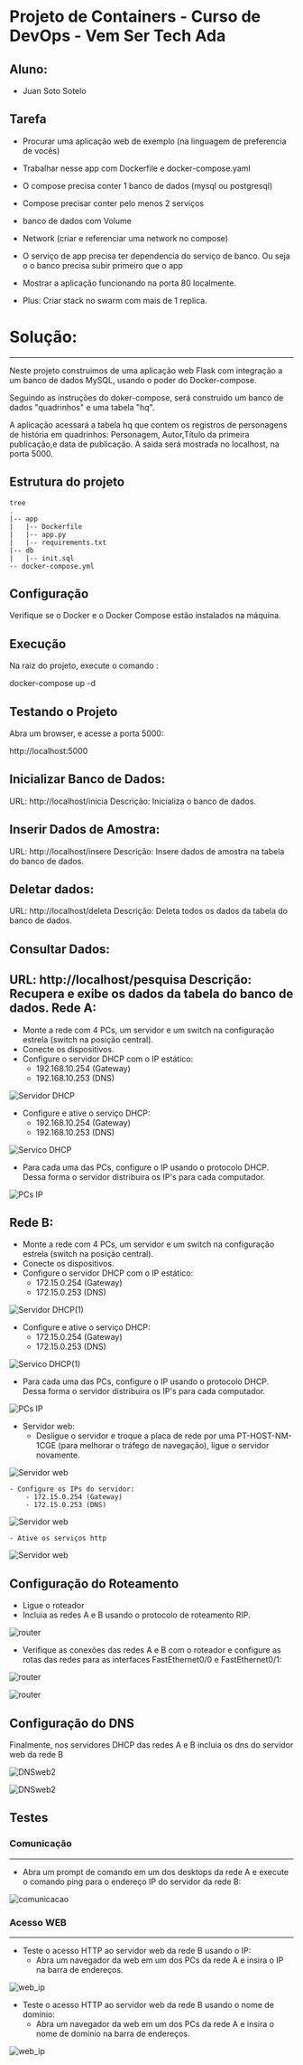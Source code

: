 
# Projeto de Containers - Curso de DevOps - Vem Ser Tech Ada

## Aluno:
- Juan Soto Sotelo

## Tarefa

- Procurar uma aplicação web de exemplo (na linguagem de preferencia de vocês)

- Trabalhar nesse app com Dockerfile e docker-compose.yaml

- O compose precisa conter 1 banco de dados (mysql ou postgresql)

- Compose precisar conter pelo menos 2 serviços
  
- banco de dados com Volume

- Network (criar e referenciar uma network no compose)

- O serviço de app precisa ter dependencia do serviço de banco. Ou seja o o banco precisa subir primeiro que o app

- Mostrar a aplicação funcionando na porta 80 localmente.

- Plus: Criar stack no swarm com mais de 1 replica.

# Solução:
---------

Neste projeto construimos de uma aplicação web Flask com integração a um banco de dados MySQL, usando  o poder do Docker-compose.

Seguindo as instruções do doker-compose, será construido um banco de dados "quadrinhos" e uma tabela "hq".

A aplicação acessará a tabela hq que contem os registros de personagens de história em quadrinhos:  Personagem, Autor,Título da primeira publicação,e data de publicação.
A saida será mostrada no localhost, na porta 5000.


## Estrutura do projeto
```
tree 
.
|-- app
|   |-- Dockerfile 
|   |-- app.py 
|   |-- requirements.txt 
|-- db 
|   |-- init.sql 
-- docker-compose.yml
```

## Configuração

Verifique se o Docker e o Docker Compose estão instalados na máquina.

## Execução

Na raiz do projeto, execute o comando :

docker-compose up -d

## Testando o Projeto

Abra um browser, e acesse a porta 5000: 

http://localhost:5000


## Inicializar Banco de Dados:

URL: http://localhost/inicia
Descrição: Inicializa o banco de dados.


## Inserir Dados de Amostra:

URL: http://localhost/insere
Descrição: Insere dados de amostra na tabela do banco de dados.

## Deletar dados:

URL: http://localhost/deleta
Descrição: Deleta todos os dados da tabela do banco de dados.


## Consultar Dados:

URL: http://localhost/pesquisa
Descrição: Recupera e exibe os dados da tabela do banco de dados.
Rede A:
-------
- Monte a rede com 4 PCs, um servidor e um switch na configuração estrela (switch na posição central).
- Conecte os dispositivos. 
- Configure o servidor DHCP com o IP estático:
    - 192.168.10.254 (Gateway)
    - 192.168.10.253 (DNS)

![Servidor DHCP](/files/server_DHCP.png)

- Configure  e ative o serviço DHCP:
    - 192.168.10.254 (Gateway)
    - 192.168.10.253 (DNS)

![Servico DHCP](/files/server_DHCP1.png)

- Para cada uma das PCs, configure o IP usando o protocolo DHCP. Dessa forma o servidor distribuira os IP's para cada computador.

![PCs IP](/files/pc1.png)



Rede B:
-------
- Monte a rede com 4 PCs, um servidor e um switch na configuração estrela (switch na posição central).
- Conecte os dispositivos.
- Configure o servidor DHCP com o IP estático:
    - 172.15.0.254 (Gateway) 
    - 172.15.0.253 (DNS)

![Servidor DHCP(1)](/files/server_DHCP(1).png)

- Configure  e ative o serviço DHCP:
    - 172.15.0.254 (Gateway) 
    - 172.15.0.253 (DNS)

![Servico DHCP(1)](/files/server_DHCP(1)1.png)

- Para cada uma das PCs, configure o IP usando o protocolo DHCP. Dessa forma o servidor distribuira os IP's para cada computador.

![PCs IP](/files/pc3(1).png)

- Servidor web:
    - Desligue o servidor e troque a placa de rede por uma PT-HOST-NM-1CGE (para melhorar o tráfego de navegação), ligue o servidor novamente.

![Servidor web](/files/server_web2ada.png)

    - Configure os IPs do servidor:
        - 172.15.0.254 (Gateway) 
        - 172.15.0.253 (DNS)
        
![Servidor web](/files/server_web2ada1.png)
        
    - Ative os serviços http
    
![Servidor web](/files/server_web2ada2.png)

## Configuração do Roteamento

- Ligue o roteador
- Incluia as redes A e B usando o protocolo de roteamento RIP.

![router](/files/router_ring.png)

- Verifique as conexões das redes A e B com o roteador e  configure as rotas das redes para as interfaces FastEthernet0/0 e FastEthernet0/1:

![router](/files/router.png)

![router](/files/router1.png)

## Configuração do DNS

Finalmente, nos servidores DHCP das redes A e B incluia os dns do servidor web da rede B

![DNSweb2](/files/server_DHCP2.png)


![DNSweb2](/files/server_DHCP(1)2.png)
  

## Testes

### Comunicação
---------------

- Abra um prompt de comando em um dos desktops da rede A e execute o comando ping para o endereço IP do servidor da rede B:

![comunicacao](/files/ping_pc0.png)


### Acesso WEB
---------------

- Teste o acesso HTTP ao servidor web da rede B usando o IP:
    - Abra um navegador da web em um dos PCs da rede A e insira o IP na barra de endereços.

![web_ip](/files/pc3webada.png)

- Teste o acesso HTTP ao servidor web da rede B usando o nome de domínio:
    - Abra um navegador da web em um dos PCs da rede A e insira o nome de domínio na barra de endereços.

![web_ip](/files/pc3webada1.png)
